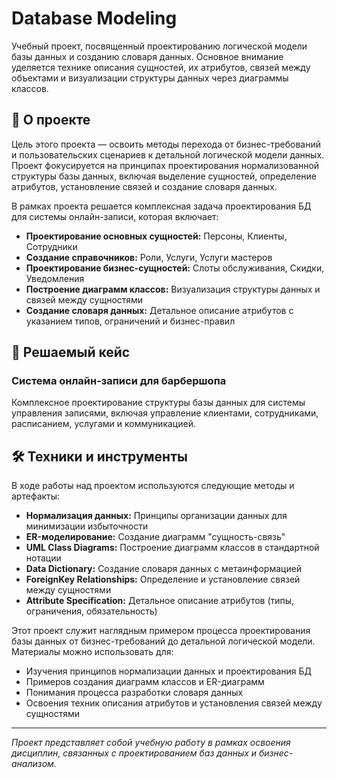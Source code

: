 # Database Modeling

Учебный проект, посвященный проектированию логической модели базы данных и созданию словаря данных. Основное внимание уделяется технике описания сущностей, их атрибутов, связей между объектами и визуализации структуры данных через диаграммы классов.

## 📖 О проекте

Цель этого проекта — освоить методы перехода от бизнес-требований и пользовательских сценариев к детальной логической модели данных. Проект фокусируется на принципах проектирования нормализованной структуры базы данных, включая выделение сущностей, определение атрибутов, установление связей и создание словаря данных.

В рамках проекта решается комплексная задача проектирования БД для системы онлайн-записи, которая включает:
*   **Проектирование основных сущностей:** Персоны, Клиенты, Сотрудники
*   **Создание справочников:** Роли, Услуги, Услуги мастеров
*   **Проектирование бизнес-сущностей:** Слоты обслуживания, Скидки, Уведомления
*   **Построение диаграмм классов:** Визуализация структуры данных и связей между сущностями
*   **Создание словаря данных:** Детальное описание атрибутов с указанием типов, ограничений и бизнес-правил

## 🧩 Решаемый кейс

### Система онлайн-записи для барбершопа
Комплексное проектирование структуры базы данных для системы управления записями, включая управление клиентами, сотрудниками, расписанием, услугами и коммуникацией.

## 🛠️ Техники и инструменты

В ходе работы над проектом используются следующие методы и артефакты:

*   **Нормализация данных:** Принципы организации данных для минимизации избыточности
*   **ER-моделирование:** Создание диаграмм "сущность-связь"
*   **UML Class Diagrams:** Построение диаграмм классов в стандартной нотации
*   **Data Dictionary:** Создание словаря данных с метаинформацией
*   **ForeignKey Relationships:** Определение и установление связей между сущностями
*   **Attribute Specification:** Детальное описание атрибутов (типы, ограничения, обязательность)


Этот проект служит наглядным примером процесса проектирования базы данных от бизнес-требований до детальной логической модели. Материалы можно использовать для:
*   Изучения принципов нормализации данных и проектирования БД
*   Примеров создания диаграмм классов и ER-диаграмм
*   Понимания процесса разработки словаря данных
*   Освоения техник описания атрибутов и установления связей между сущностями

---
*Проект представляет собой учебную работу в рамках освоения дисциплин, связанных с проектированием баз данных и бизнес-анализом.*
